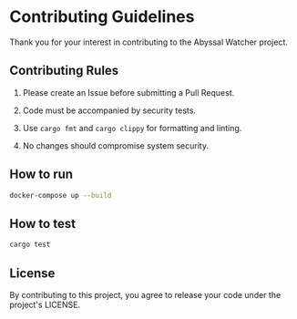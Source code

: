 
# Contributing Guidelines

Thank you for your interest in contributing to the Abyssal Watcher project.

## Contributing Rules

1. Please create an Issue before submitting a Pull Request.

2. Code must be accompanied by security tests.

3. Use `cargo fmt` and `cargo clippy` for formatting and linting.

4. No changes should compromise system security.

## How to run

```bash
docker-compose up --build
```

## How to test

```bash
cargo test
```

## License

By contributing to this project, you agree to release your code under the project's LICENSE.

